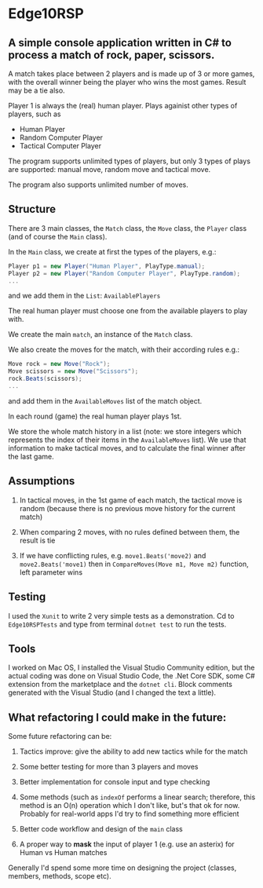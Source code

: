 # Edge10RSP

## A simple console application written in C# to process a match of rock, paper, scissors.

A match takes place between 2 players and is made up of 3 or more games, with the overall winner being the player who wins the most games.
Result may be a tie also.

Player 1 is always the (real) human player. Plays againist other types of players, such as

<ul>
<li>Human Player</li>
<li>Random Computer Player</li>
<li>Tactical Computer Player</li>
</ul>

The program supports unlimited types of players, but only 3 types of plays are supported: manual move, random move and tactical move.

The program also supports unlimited number of moves.

## Structure

There are 3 main classes, the `Match` class, the `Move` class, the `Player` class (and of course the `Main` class).

In the `Main` class, we create at first the types of the players, e.g.:

```csharp
Player p1 = new Player("Human Player", PlayType.manual);
Player p2 = new Player("Random Computer Player", PlayType.random);
...
```
and we add them in the `List`: `AvailablePlayers`

The real human player must choose one from the available players to play with.

We create the main `match`, an instance of the `Match` class.

We also create the moves for the match, with their according rules e.g.:

```csharp
Move rock = new Move("Rock");
Move scissors = new Move("Scissors");
rock.Beats(scissors);
...
```
and add them in the `AvailableMoves` list of the match object.

In each round (game) the real human player plays 1st.

We store the whole match history in a list (note: we store integers which represents the index of their items in the `AvailableMoves` list). We use that information to make tactical moves, and to calculate the final winner after the last game.

## Assumptions

1. In tactical moves, in the 1st game of each match, the tactical move is random (because there is no previous move history for the current match)

2. When comparing 2 moves, with no rules defined between them, the result is tie

3. If we have conflicting rules, e.g. `move1.Beats('move2)` and `move2.Beats('move1)` then in `CompareMoves(Move m1, Move m2)` function, left parameter wins


## Testing

I used the `Xunit` to write 2 very simple tests as a demonstration.
Cd to `Edge10RSPTests` and type from terminal `dotnet test` to run the tests.


## Tools

I worked on Mac OS, I installed the Visual Studio Community edition, but the actual coding was done on Visual Studio Code, the .Net Core SDK, some C# extension from the marketplace and the `dotnet cli`. Block comments generated with the Visual Studio (and I changed the text a little).

## What refactoring I could make in the future:

Some future refactoring can be:

1. Tactics improve: give the ability to add new tactics while for the match

2. Some better testing for more than 3 players and moves

3. Better implementation for console input and type checking

4. Some methods (such as `indexOf` performs a linear search; therefore, this method is an O(n) operation which I don't like, but's that ok for now. Probably for real-world apps I'd try to find something more efficient

5. Better code workflow and design of the `main` class

6. A proper way to <strong>mask</strong> the input of player 1 (e.g. use an asterix) for Human vs Human matches

Generally I'd spend some more time on designing the project (classes, members, methods, scope etc).

